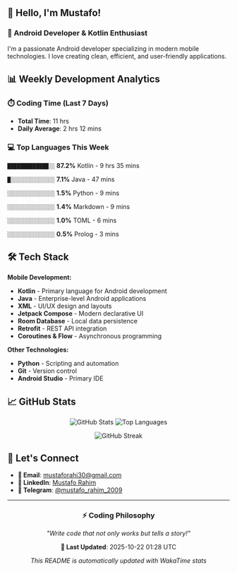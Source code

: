 ## 👋 Hello, I'm Mustafo!

### 🚀 Android Developer & Kotlin Enthusiast

I'm a passionate Android developer specializing in modern mobile technologies. I love creating clean, efficient, and user-friendly applications.

## 📊 Weekly Development Analytics

### ⏱️ Coding Time (Last 7 Days)
- **Total Time**: 11 hrs
- **Daily Average**: 2 hrs 12 mins

### 💻 Top Languages This Week


`█████████████░░` **87.2%** Kotlin - 9 hrs 35 mins

`█░░░░░░░░░░░░░░` **7.1%** Java - 47 mins

`░░░░░░░░░░░░░░░` **1.5%** Python - 9 mins

`░░░░░░░░░░░░░░░` **1.4%** Markdown - 9 mins

`░░░░░░░░░░░░░░░` **1.0%** TOML - 6 mins

`░░░░░░░░░░░░░░░` **0.5%** Prolog - 3 mins


## 🛠️ Tech Stack

**Mobile Development:**
- **Kotlin** - Primary language for Android development
- **Java** - Enterprise-level Android applications  
- **XML** - UI/UX design and layouts
- **Jetpack Compose** - Modern declarative UI
- **Room Database** - Local data persistence
- **Retrofit** - REST API integration
- **Coroutines & Flow** - Asynchronous programming

**Other Technologies:**
- **Python** - Scripting and automation
- **Git** - Version control
- **Android Studio** - Primary IDE

## 📈 GitHub Stats

<div align="center">

![GitHub Stats](https://github-readme-stats.vercel.app/api?username=Developer-Mustafo&show_icons=true&theme=radical&hide_border=true)
![Top Languages](https://github-readme-stats.vercel.app/api/top-langs/?username=Developer-Mustafo&layout=compact&theme=radical&hide_border=true)

![GitHub Streak](https://github-readme-streak-stats.herokuapp.com/?user=Developer-Mustafo&theme=radical&hide_border=true)

</div>

## 🤝 Let's Connect

- **📧 Email**: mustaforahi30@gmail.com
- **💼 LinkedIn**: [Mustafo Rahim](https://www.linkedin.com/in/mustafo-rahim-4a0384324)
- **📱 Telegram**: [@mustafo_rahim_2009](https://t.me/mustafo_rahim_2009)

---

<div align="center">

### ⚡ Coding Philosophy
*"Write code that not only works but tells a story!"*

**📅 Last Updated**: 2025-10-22 01:28 UTC

*This README is automatically updated with WakaTime stats*

</div>
